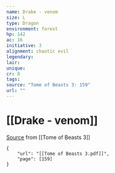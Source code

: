 ```yaml
---
name: Drake - venom
size: L
type: Dragon
environment: forest
hp: 142
ac: 16
initiative: 3
alignment: chaotic evil
legendary: 
lair: 
unique: 
cr: 8
tags: 
source: "Tome of Beasts 3: 159"
url: ""
---
```

# [[Drake - venom]]

[Source](zotero://open-pdf/library/items/BLGR9HVR?page=159) from [[Tome of Beasts 3]]

```pdf
{
	"url": "[[Tome of Beasts 3.pdf]]",
	"page": [159]
}
```

